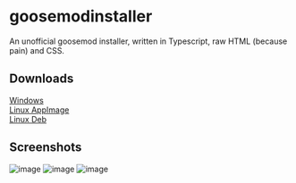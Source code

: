 # goosemodinstaller

An unofficial goosemod installer, written in Typescript, raw HTML (because pain) and CSS.

## Downloads

[Windows](https://github.com/0J3/goosemodinstaller/releases/latest/download/Goosemod.Installer-Windows.exe)<br/>
[Linux AppImage](https://github.com/0J3/goosemodinstaller/releases/latest/download/Goosemod.Installer-Linux.AppImage)<br/>
[Linux Deb](https://github.com/0J3/goosemodinstaller/releases/latest/download/Goosemod.Installer-Linux.deb)

## Screenshots

![image](https://user-images.githubusercontent.com/67464646/121822896-f9579680-cca1-11eb-851e-a03e6a8afe1e.png)
![image](https://user-images.githubusercontent.com/67464646/121822912-0f655700-cca2-11eb-9316-91ad1cbc0204.png)
![image](https://user-images.githubusercontent.com/67464646/121822899-ff4d7780-cca1-11eb-8d1a-e3f12e051a7c.png)
